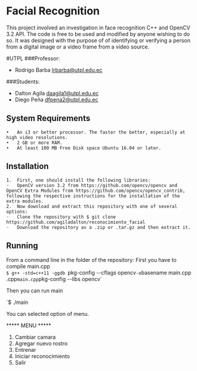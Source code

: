 Facial Recognition
====================
This project involved an investigation in face recognition C++ and OpenCV 3.2 API. The code is free to be used and modified by anyone wishing to do so.
It was designed with the purpose of of identifying or verifying a person from a digital image or a video frame from a video source.

#UTPL
###Professor:
- Rodrigo Barba [lrbarba@utpl.edu.ec](mailto:lrbarba@utpl.edu.ec)

###Students:
- Dalton Agila [daagila1@utpl.edu.ec](daagila1@utpl.edu.ec)
- Diego Peña [dfpena2@utpl.edu.ec](depenia@utpl.edu.ec)


System Requirements
-------------------
	•	An i3 or better processor. The faster the better, especially at high video resolutions.
	•	2 GB or more RAM.
	•	At least 100 MB Free Disk space Ubuntu 16.04 or later.

Installation
-------------
	1.	First, one should install the following libraries:
	◦	OpenCV version 3.2 from https://github.com/opencv/opencv and OpenCV Extra Modules from https://github.com/opencv/opencv_contrib, following the respective instructions for the installation of the extra modules.
	2.	Now download and extract this repository with one of several options:
	◦	Clone the repository with $ git clone https://github.com/agiladalton/reconocimiento_facial
	◦	Download the repository as a .zip or .tar.gz and then extract it.

Running
-------
From a command line in the folder of the repository:
First you have to compile main.cpp  
`$ g++ -std=c++11 -ggdb `pkg-config --cflags opencv` -o `basename main.cpp .cpp` main.cpp `pkg-config --libs opencv`

Then you can run main

`$ ./main

You can selected option of menu.

***** MENU *****
1. Cambiar camara
2. Agregar nuevo rostro
3. Entrenar
4. Iniciar reconocimiento
5. Salir
